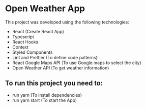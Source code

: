 # Open Weather App

This project was developed using the following technologies:
  - React (Create React App)
  - Typescript
  - React Hooks
  - Context
  - Styled Components
  - Lint and Prettier (To define code patterns)
  - React Google Maps API (To use Google maps to select the city)
  - Open Weather API (To get weather information)

## To run this project you need to:

- run yarn (To install dependencies)
- run yarn start (To start the App)




